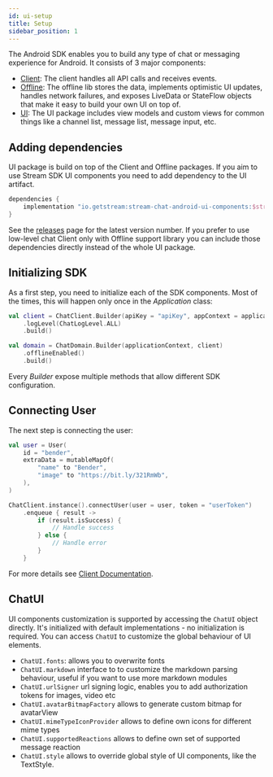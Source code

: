 ```yaml
---
id: ui-setup
title: Setup
sidebar_position: 1
---
```


The Android SDK enables you to build any type of chat or messaging experience for Android. It consists of 3 major components:
* [Client](https://github.com/GetStream/stream-chat-android/tree/main/stream-chat-android-client): The client handles all API calls and receives events.
* [Offline](https://github.com/GetStream/stream-chat-android/tree/main/stream-chat-android-offline): The offline lib stores the data, implements optimistic UI updates, handles network failures, and exposes LiveData or StateFlow objects that make it easy to build your own UI on top of.
* [UI](https://github.com/GetStream/stream-chat-android/tree/main/stream-chat-android-ui-components): The UI package includes view models and custom views for common things like a channel list, message list, message input, etc.

## Adding dependencies
UI package is build on top of the Client and Offline packages. If you aim to use Stream SDK UI components you need to add dependency to the UI artifact. 
```kotlin
dependencies {
    implementation "io.getstream:stream-chat-android-ui-components:$stream_version"
}

```
See the [releases](https://github.com/GetStream/stream-chat-android/releases) page for the latest version number.
If you prefer to use low-level chat Client only with Offline support library you can include those dependencies directly instead of the whole UI package.

## Initializing SDK
As a first step, you need to initialize each of the SDK components. Most of the times, this will happen only once in the _Application_ class:
```kotlin
val client = ChatClient.Builder(apiKey = "apiKey", appContext = applicationContext)
    .logLevel(ChatLogLevel.ALL)
    .build()

val domain = ChatDomain.Builder(applicationContext, client)
    .offlineEnabled()
    .build()
```
Every _Builder_ expose multiple methods that allow different SDK configuration.

## Connecting User
The next step is connecting the user:
```kotlin
val user = User(
    id = "bender",
    extraData = mutableMapOf(
        "name" to "Bender",
        "image" to "https://bit.ly/321RmWb",
    ),
)

ChatClient.instance().connectUser(user = user, token = "userToken")
    .enqueue { result ->
        if (result.isSuccess) {
            // Handle success
        } else {
            // Handle error
        }
    }
```
For more details see [Client Documentation](../client/setup/client-connecting-user).

## ChatUI
UI components customization is supported by accessing the `ChatUI` object directly. It's initialized with default implementations - no initialization is required.
You can access `ChatUI` to customize the global behaviour of UI elements.
 * `ChatUI.fonts`: allows you to overwrite fonts
 * `ChatUI.markdown` interface to to customize the markdown parsing behaviour, useful if you want to use more markdown modules
 * `ChatUI.urlSigner` url signing logic, enables you to add authorization tokens for images, video etc
 * `ChatUI.avatarBitmapFactory` allows to generate custom bitmap for avatarView
 * `ChatUI.mimeTypeIconProvider` allows to define own icons for different mime types
 * `ChatUI.supportedReactions` allows to define own set of supported message reaction
 * `ChatUI.style` allows to override global style of UI components, like the TextStyle.
